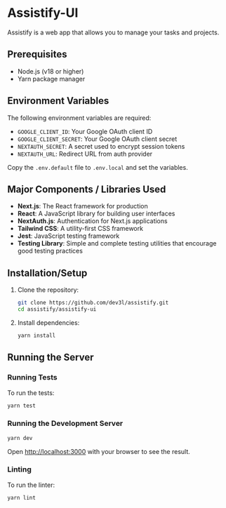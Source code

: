 # Assistify-UI

Assistify is a web app that allows you to manage your tasks and projects.

## Prerequisites

- Node.js (v18 or higher)
- Yarn package manager

## Environment Variables

The following environment variables are required:

- `GOOGLE_CLIENT_ID`: Your Google OAuth client ID
- `GOOGLE_CLIENT_SECRET`: Your Google OAuth client secret
- `NEXTAUTH_SECRET`: A secret used to encrypt session tokens
- `NEXTAUTH_URL`: Redirect URL from auth provider

Copy the `.env.default` file to `.env.local` and set the variables.

## Major Components / Libraries Used

- **Next.js**: The React framework for production
- **React**: A JavaScript library for building user interfaces
- **NextAuth.js**: Authentication for Next.js applications
- **Tailwind CSS**: A utility-first CSS framework
- **Jest**: JavaScript testing framework
- **Testing Library**: Simple and complete testing utilities that encourage good testing practices

## Installation/Setup

1. Clone the repository:

   ```bash
   git clone https://github.com/dev3l/assistify.git
   cd assistify/assistify-ui
   ```

2. Install dependencies:
   ```bash
   yarn install
   ```

## Running the Server

### Running Tests

To run the tests:

```bash
yarn test
```

### Running the Development Server

```bash
yarn dev
```

Open [http://localhost:3000](http://localhost:3000) with your browser to see the result.

### Linting

To run the linter:

```bash
yarn lint
```

